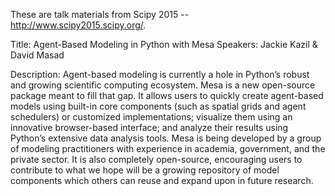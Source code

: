 These are talk materials from Scipy 2015 -- http://www.scipy2015.scipy.org/.

Title: Agent-Based Modeling in Python with Mesa
Speakers: Jackie Kazil & David Masad

Description:
Agent-based modeling is currently a hole in Python’s robust and growing scientific computing ecosystem. Mesa is a new open-source package meant to fill that gap. It allows users to quickly create agent-based models using built-in core components (such as spatial grids and agent schedulers) or customized implementations; visualize them using an innovative browser-based interface; and analyze their results using Python’s extensive data analysis tools. Mesa is being developed by a group of modeling practitioners with experience in academia, government, and the private sector. It is also completely open-source, encouraging users to contribute to what we hope will be a growing repository of model components which others can reuse and expand upon in future research.
